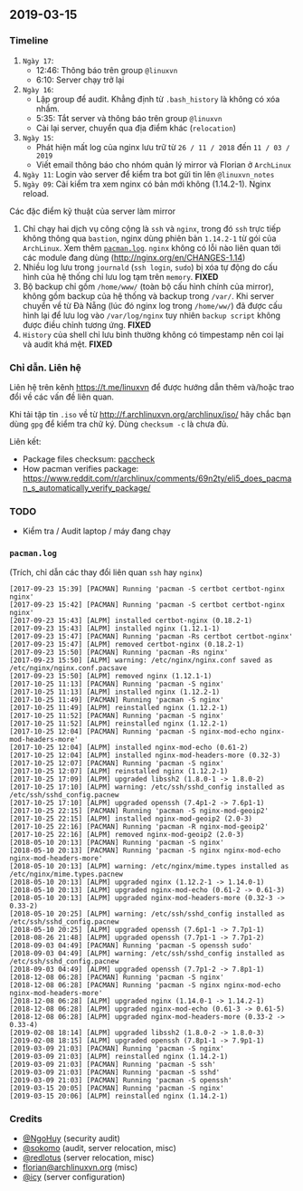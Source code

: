 ## 2019-03-15

### Timeline

1. `Ngày 17`:
    - 12:46: Thông báo trên group `@linuxvn`
    - 6:10: Server chạy trở lại
1. `Ngày 16`:
    - Lập group để audit. Khẳng định từ `.bash_history` là không có xóa nhầm.
    - 5:35: Tắt server và thông báo trên group `@linuxvn`
    - Cài lại server, chuyển qua địa điểm khác (`relocation`)
1. `Ngày 15`:
    - Phát hiện mất log của nginx lưu trữ từ `26 / 11 / 2018` đến `11 / 03 / 2019`
    - Viết email thông báo cho nhóm quản lý mirror và Florian ở `ArchLinux`
1. `Ngày 11`: Login vào server để kiểm tra bot gửi tin lên `@linuxvn_notes`
1. `Ngày 09`: Cài kiểm tra xem nginx có bản mới không (1.14.2-1). Nginx reload.

Các đặc điểm kỹ thuật của server làm mirror

1. Chỉ chạy hai dịch vụ công cộng là `ssh` và `nginx`, trong đó `ssh` trực
  tiếp không thông qua `bastion`, nginx dùng phiên bản `1.14.2-1` từ
  gói của `ArchLinux`. Xem thêm [`pacman.log`](#pacmanlog).
  `nginx` không có lỗi nào liên quan tới các module đang dùng
  (http://nginx.org/en/CHANGES-1.14)
1. Nhiều log lưu trong `journald` (`ssh login`, `sudo`) bị xóa tự động
  do cấu hình của hệ thống chỉ lưu log tạm trên `memory`. **FIXED**
1. Bộ backup chỉ gồm `/home/www/` (toàn bộ cấu hình chính của mirror),
  không gồm backup của hệ thống và backup trong `/var/`. Khi server
  chuyển về từ Đà Nẵng (lúc đó nginx log trong `/home/ww/`) đã được cấu hình
  lại để lưu log vào `/var/log/nginx` tuy nhiên `backup script` không
  được điều chỉnh tương ứng. **FIXED**
1. `History` của shell chỉ lưu bình thường không có timpestamp nên coi lại
  và audit khá mệt. **FIXED**

### Chỉ dẫn. Liên hệ

Liên hệ trên kênh https://t.me/linuxvn để được hướng dẫn thêm và/hoặc
trao đổi về các vấn đề liên quan.

Khi tải tập tin `.iso` về từ  http://f.archlinuxvn.org/archlinux/iso/
hãy chắc bạn dùng `gpg` để kiểm tra chữ ký. Dùng `checksum -c` là chưa đủ.

Liên kết:

- Package files checksum: [paccheck](https://www.archlinux.org/packages/community/x86_64/pacutils/)
- How pacman verifies package: https://www.reddit.com/r/archlinux/comments/69n2ty/eli5_does_pacman_s_automatically_verify_package/

### TODO

- Kiểm tra / Audit laptop / máy đang chạy

### `pacman.log`

(Trích, chỉ dẫn các thay đổi liên quan `ssh` hay `nginx`)

```
[2017-09-23 15:39] [PACMAN] Running 'pacman -S certbot certbot-nginx nginx'
[2017-09-23 15:42] [PACMAN] Running 'pacman -S certbot certbot-nginx nginx'
[2017-09-23 15:43] [ALPM] installed certbot-nginx (0.18.2-1)
[2017-09-23 15:43] [ALPM] installed nginx (1.12.1-1)
[2017-09-23 15:47] [PACMAN] Running 'pacman -Rs certbot certbot-nginx'
[2017-09-23 15:47] [ALPM] removed certbot-nginx (0.18.2-1)
[2017-09-23 15:50] [PACMAN] Running 'pacman -Rs nginx'
[2017-09-23 15:50] [ALPM] warning: /etc/nginx/nginx.conf saved as /etc/nginx/nginx.conf.pacsave
[2017-09-23 15:50] [ALPM] removed nginx (1.12.1-1)
[2017-10-25 11:13] [PACMAN] Running 'pacman -S nginx'
[2017-10-25 11:13] [ALPM] installed nginx (1.12.2-1)
[2017-10-25 11:49] [PACMAN] Running 'pacman -S nginx'
[2017-10-25 11:49] [ALPM] reinstalled nginx (1.12.2-1)
[2017-10-25 11:52] [PACMAN] Running 'pacman -S nginx'
[2017-10-25 11:52] [ALPM] reinstalled nginx (1.12.2-1)
[2017-10-25 12:04] [PACMAN] Running 'pacman -S nginx-mod-echo nginx-mod-headers-more'
[2017-10-25 12:04] [ALPM] installed nginx-mod-echo (0.61-2)
[2017-10-25 12:04] [ALPM] installed nginx-mod-headers-more (0.32-3)
[2017-10-25 12:07] [PACMAN] Running 'pacman -S nginx'
[2017-10-25 12:07] [ALPM] reinstalled nginx (1.12.2-1)
[2017-10-25 17:09] [ALPM] upgraded libssh2 (1.8.0-1 -> 1.8.0-2)
[2017-10-25 17:10] [ALPM] warning: /etc/ssh/sshd_config installed as /etc/ssh/sshd_config.pacnew
[2017-10-25 17:10] [ALPM] upgraded openssh (7.4p1-2 -> 7.6p1-1)
[2017-10-25 22:15] [PACMAN] Running 'pacman -S nginx-mod-geoip2'
[2017-10-25 22:15] [ALPM] installed nginx-mod-geoip2 (2.0-3)
[2017-10-25 22:16] [PACMAN] Running 'pacman -R nginx-mod-geoip2'
[2017-10-25 22:16] [ALPM] removed nginx-mod-geoip2 (2.0-3)
[2018-05-10 20:13] [PACMAN] Running 'pacman -S nginx'
[2018-05-10 20:13] [PACMAN] Running 'pacman -S nginx nginx-mod-echo nginx-mod-headers-more'
[2018-05-10 20:13] [ALPM] warning: /etc/nginx/mime.types installed as /etc/nginx/mime.types.pacnew
[2018-05-10 20:13] [ALPM] upgraded nginx (1.12.2-1 -> 1.14.0-1)
[2018-05-10 20:13] [ALPM] upgraded nginx-mod-echo (0.61-2 -> 0.61-3)
[2018-05-10 20:13] [ALPM] upgraded nginx-mod-headers-more (0.32-3 -> 0.33-2)
[2018-05-10 20:25] [ALPM] warning: /etc/ssh/sshd_config installed as /etc/ssh/sshd_config.pacnew
[2018-05-10 20:25] [ALPM] upgraded openssh (7.6p1-1 -> 7.7p1-1)
[2018-08-26 21:48] [ALPM] upgraded openssh (7.7p1-1 -> 7.7p1-2)
[2018-09-03 04:49] [PACMAN] Running 'pacman -S openssh sudo'
[2018-09-03 04:49] [ALPM] warning: /etc/ssh/sshd_config installed as /etc/ssh/sshd_config.pacnew
[2018-09-03 04:49] [ALPM] upgraded openssh (7.7p1-2 -> 7.8p1-1)
[2018-12-08 06:28] [PACMAN] Running 'pacman -S nginx'
[2018-12-08 06:28] [PACMAN] Running 'pacman -S nginx nginx-mod-echo nginx-mod-headers-more'
[2018-12-08 06:28] [ALPM] upgraded nginx (1.14.0-1 -> 1.14.2-1)
[2018-12-08 06:28] [ALPM] upgraded nginx-mod-echo (0.61-3 -> 0.61-5)
[2018-12-08 06:28] [ALPM] upgraded nginx-mod-headers-more (0.33-2 -> 0.33-4)
[2019-02-08 18:14] [ALPM] upgraded libssh2 (1.8.0-2 -> 1.8.0-3)
[2019-02-08 18:15] [ALPM] upgraded openssh (7.8p1-1 -> 7.9p1-1)
[2019-03-09 21:03] [PACMAN] Running 'pacman -S nginx'
[2019-03-09 21:03] [ALPM] reinstalled nginx (1.14.2-1)
[2019-03-09 21:03] [PACMAN] Running 'pacman -S ssh'
[2019-03-09 21:03] [PACMAN] Running 'pacman -S sshd'
[2019-03-09 21:03] [PACMAN] Running 'pacman -S openssh'
[2019-03-15 20:05] [PACMAN] Running 'pacman -S nginx'
[2019-03-15 20:06] [ALPM] reinstalled nginx (1.14.2-1)
```

### Credits

- [@NgoHuy](https://github.com/NgoHuy) (security audit)
- [@sokomo](https://github.com/sokomo) (audit, server relocation, misc)
- [@redlotus](https://github.com/redlotus) (server relocation, misc)
- florian@archlinuxvn.org (misc)
- [@icy](https://github.com/icy) (server configuration)
